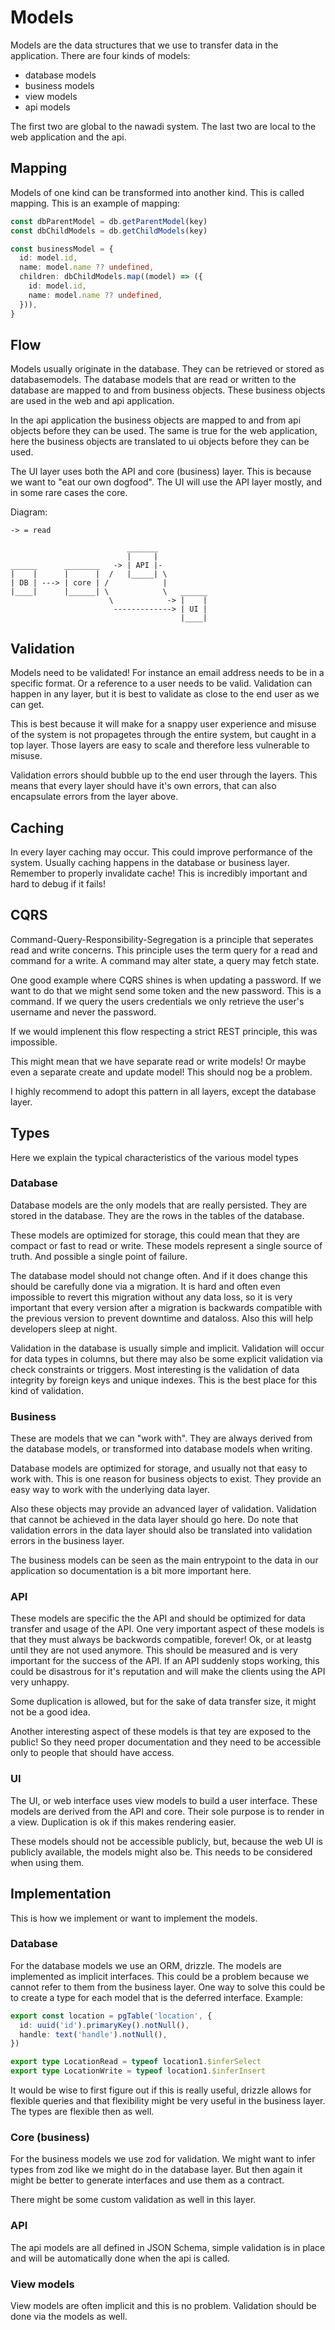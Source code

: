 # Models

Models are the data structures that we use to transfer data in the application. There are four kinds of models:

- database models
- business models
- view models
- api models

The first two are global to the nawadi system. The last two are local to the web application and the api.

## Mapping

Models of one kind can be transformed into another kind. This is called mapping. This is an example of mapping:

```ts
const dbParentModel = db.getParentModel(key)
const dbChildModels = db.getChildModels(key)

const businessModel = {
  id: model.id,
  name: model.name ?? undefined,
  children: dbChildModels.map((model) => ({
    id: model.id,
    name: model.name ?? undefined,
  })),
}
```

## Flow

Models usually originate in the database. They can be retrieved or stored as databasemodels. The database models that are read or written to the database are mapped to and from business objects. These business objects are used in the web and api application.

In the api application the business objects are mapped to and from api objects before they can be used. The same is true for the web application, here the business objects are translated to ui objects before they can be used.

The UI layer uses both the API and core (business) layer. This is because we want to "eat our own dogfood". The UI will use the API layer mostly, and in some rare cases the core.

Diagram:

```
-> = read

                          _______
                          |     |
______      ________   -> | API |-
|    |      |      |  /   |_____| \
| DB | ---> | core | /            |  
|____|      |______| \            \   ______
                      \            -> |    |
                       -------------> | UI |
                                      |____|
```

## Validation

Models need to be validated! For instance an email address needs to be in a specific format. Or a reference to a user needs to be valid. Validation can happen in any layer, but it is best to validate as close to the end user as we can get.

This is best because it will make for a snappy user experience and misuse of the system is not propagetes through the entire system, but caught in a top layer. Those layers are easy to scale and therefore less vulnerable to misuse.

Validation errors should bubble up to the end user through the layers. This means that every layer should have it's own errors, that can also encapsulate errors from the layer above.

## Caching

In every layer caching may occur. This could improve performance of the system. Usually caching happens in the database or business layer. Remember to properly invalidate cache! This is incredibly important and hard to debug if it fails!

## CQRS

Command-Query-Responsibility-Segregation is a principle that seperates read and write concerns. This principle uses the term query for a read and command for a write. A command may alter state, a query may fetch state.

One good example where CQRS shines is when updating a password. If we want to do that we might send some token and the new password. This is a command. If we query the users credentials we only retrieve the user's username and never the password.

If we would implenent this flow respecting a strict REST principle, this was impossible.

This might mean that we have separate read or write models! Or maybe even a separate create and update model! This should nog be a problem.

I highly recommend to adopt this pattern in all layers, except the database layer.

## Types

Here we explain the typical characteristics of the various model types

### Database

Database models are the only models that are really persisted. They are stored in the database. They are the rows in the tables of the database.

These models are optimized for storage, this could mean that they are compact or fast to read or write. These models represent a single source of truth. And possible a single point of failure.

The database model should not change often. And if it does change this should be carefully done via a migration. It is hard and often even impossible to revert this migration without any data loss, so it is very important that every version after a migration is backwards compatible with the previous version to prevent downtime and dataloss. Also this will help developers sleep at night.

Validation in the database is usually simple and implicit. Validation will occur for data types in columns, but there may also be some explicit validation via check constraints or triggers. Most interesting is the validation of data integrity by foreign keys and unique indexes. This is the best place for this kind of validation.

### Business

These are models that we can "work with". They are always derived from the database models, or transformed into database models when writing.

Database models are optimized for storage, and usually not that easy to work with. This is one reason for business objects to exist. They provide an easy way to work with the underlying data layer.

Also these objects may provide an advanced layer of validation. Validation that cannot be achieved in the data layer should go here. Do note that validation errors in the data layer should also be translated into validation errors in the business layer.

The business models can be seen as the main entrypoint to the data in our application so documentation is a bit more important here.

### API

These models are specific the the API and should be optimized for data transfer and usage of the API. One very important aspect of these models is that they must always be backwords compatible, forever! Ok, or at leastg until they are not used anymore. This should be measured and is very important for the success of the API. If an API suddenly stops working, this could be disastrous for it's reputation and will make the clients using the API very unhappy.

Some duplication is allowed, but for the sake of data transfer size, it might not be a good idea.

Another interesting aspect of these models is that tey are exposed to the public! So they need proper documentation and they need to be accessible only to people that should have access.

### UI

The UI, or web interface uses view models to build a user interface. These models are derived from the API and core. Their sole purpose is to render in a view. Duplication is ok if this makes rendering easier.

These models should not be accessible publicly, but, because the web UI is publicly available, the models might also be. This needs to be considered when using them.

## Implementation

This is how we implement or want to implement the models.

### Database

For the database models we use an ORM, drizzle. The models are implemented as implicit interfaces. This could be a problem because we cannot refer to them from the business layer. One way to solve this could be to create a type for each model that is the deferred interface. Example:

```ts
export const location = pgTable('location', {
  id: uuid('id').primaryKey().notNull(),
  handle: text('handle').notNull(),
})

export type LocationRead = typeof location1.$inferSelect
export type LocationWrite = typeof location1.$inferInsert
```

It would be wise to first figure out if this is really useful, drizzle allows for flexible queries and that flexibility might be very useful in the business layer. The types are flexible then as well.

### Core (business)

For the business models we use zod for validation. We might want to infer types from zod like we might do in the database layer. But then again it might be better to generate interfaces and use them as a contract.

There might be some custom validation as well in this layer.

### API

The api models are all defined in JSON Schema, simple validation is in place and will be automatically done when the api is called.

### View models

View models are often implicit and this is no problem. Validation should be done via the models as well.
